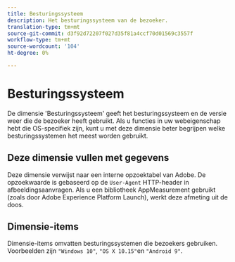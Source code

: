 ```yaml
---
title: Besturingssysteem
description: Het besturingssysteem van de bezoeker.
translation-type: tm+mt
source-git-commit: d3f92d72207f027d35f81a4ccf70d01569c3557f
workflow-type: tm+mt
source-wordcount: '104'
ht-degree: 0%

---
```



# Besturingssysteem

De dimensie &#39;Besturingssysteem&#39; geeft het besturingssysteem en de versie weer die de bezoeker heeft gebruikt. Als u functies in uw webeigenschap hebt die OS-specifiek zijn, kunt u met deze dimensie beter begrijpen welke besturingssystemen het meest worden gebruikt.

## Deze dimensie vullen met gegevens

Deze dimensie verwijst naar een interne opzoektabel van Adobe. De opzoekwaarde is gebaseerd op de `User-Agent` HTTP-header in afbeeldingsaanvragen. Als u een bibliotheek AppMeasurement gebruikt (zoals door Adobe Experience Platform Launch), werkt deze afmeting uit de doos.

## Dimensie-items

Dimensie-items omvatten besturingssystemen die bezoekers gebruiken. Voorbeelden zijn `"Windows 10"`, `"OS X 10.15"`en `"Android 9"`.
